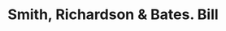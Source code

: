 ---
doi: 10.7916/D80S11CP
date_other: '1870'
date_other_textual: 1870-1879
form: printed ephemera
genre:
- Invoices
name:
- Smith, Richardson & Bates
object_in_context_url: https://biggert.cul.columbia.edu/items/view/ave_biggert_00455
subject_hierarchical_geographic:
- Boston, Massachusetts, United States
subject_name:
- Smith, Richardson & Bates
title: Smith, Richardson & Bates. Bill
sort_title: Smith, Richardson & Bates. Bill
call_number: ave_biggert_00455
coordinates:
- 42.35805555555556,-71.06361111111111
pid: ave_biggert_00455
identifiers: ave_biggert_00455
permalink: /biggert/ave_biggert_00455/
layout: iiif-image-page
---